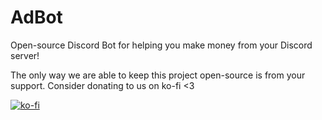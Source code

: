 # AdBot
Open-source Discord Bot for helping you make money from your Discord server!

The only way we are able to keep this project open-source is from your support. Consider donating to us on ko-fi <3

[![ko-fi](https://www.ko-fi.com/img/githubbutton_sm.svg)](https://ko-fi.com/V7V21NNO3)
